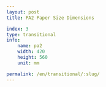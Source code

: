 ```yaml
---
layout: post
title: PA2 Paper Size Dimensions

index: 3
type: transitional
info:
    name: pa2
    width: 420
    height: 560
    unit: mm

permalink: /en/transitional/:slug/
---
```



